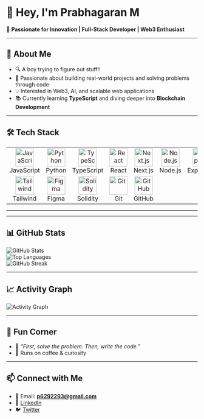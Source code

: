 # 👋 Hey, I'm Prabhagaran M  

🚀 **Passionate for Innovation | Full-Stack Developer | Web3 Enthusiast**  

---

## 🌟 About Me  
- 🔍 A boy trying to figure out stuff!!  
- 🎯 Passionate about building real-world projects and solving problems through code  
- 💡 Interested in Web3, AI, and scalable web applications  
- 📚 Currently learning **TypeScript** and diving deeper into **Blockchain Development**  

---

## 🛠️ Tech Stack  

<table align="center">
  <tr>
    <td align="center" width="96">
      <img src="https://upload.wikimedia.org/wikipedia/commons/9/99/Unofficial_JavaScript_logo_2.svg" width="48" height="48" alt="JavaScript" />
      <br>JavaScript
    </td>
    <td align="center" width="96">
      <img src="https://upload.wikimedia.org/wikipedia/commons/c/c3/Python-logo-notext.svg" width="48" height="48" alt="Python" />
      <br>Python
    </td>
    <td align="center" width="96">
      <img src="https://upload.wikimedia.org/wikipedia/commons/4/4c/Typescript_logo_2020.svg" width="48" height="48" alt="TypeScript" />
      <br>TypeScript
    </td>
    <td align="center" width="96">
      <img src="https://cdn.worldvectorlogo.com/logos/react-2.svg" width="48" height="48" alt="React" />
      <br>React
    </td>
    <td align="center" width="96">
      <img src="https://cdn.worldvectorlogo.com/logos/nextjs-2.svg" width="48" height="48" alt="Next.js" />
      <br>Next.js
    </td>
    <td align="center" width="96">
      <img src="https://nodejs.org/static/images/logo.svg" width="48" height="48" alt="Node.js" />
      <br>Node.js
    </td>
    <td align="center" width="96">
      <img src="https://upload.wikimedia.org/wikipedia/commons/6/64/Expressjs.png" width="48" height="48" alt="Express.js" />
      <br>Express.js
    </td>
    <td align="center" width="96">
      <img src="https://upload.wikimedia.org/wikipedia/en/4/45/Mongodb.png" width="48" height="48" alt="MongoDB" />
      <br>MongoDB
    </td>
  </tr>
  
  <tr>
    <td align="center" width="96">
      <img src="https://upload.wikimedia.org/wikipedia/commons/d/d5/Tailwind_CSS_Logo.svg" width="48" height="48" alt="Tailwind" />
      <br>Tailwind
    </td>
    <td align="center" width="96">
      <img src="https://upload.wikimedia.org/wikipedia/commons/3/33/Figma-logo.svg" width="48" height="48" alt="Figma" />
      <br>Figma
    </td>
    <td align="center" width="96">
      <img src="https://cdn.icon-icons.com/icons2/2107/PNG/512/file_type_solidity_icon_130156.png" width="48" height="48" alt="Solidity" />
      <br>Solidity
    </td>
    <td align="center" width="96">
      <img src="https://git-scm.com/images/logos/downloads/Git-Icon-1788C.png" width="48" height="48" alt="Git" />
      <br>Git
    </td>
    <td align="center" width="96">
      <img src="https://github.githubassets.com/images/modules/logos_page/GitHub-Mark.png" width="48" height="48" alt="GitHub" />
      <br>GitHub
    </td>
  </tr>
</table>

---

---


## 📊 GitHub Stats  
![GitHub Stats](https://github-readme-stats.vercel.app/api?username=Prabhagaran2004&show_icons=true&theme=tokyonight)  
![Top Languages](https://github-readme-stats.vercel.app/api/top-langs/?username=Prabhagaran2004&layout=compact&theme=tokyonight)  
![GitHub Streak](https://streak-stats.demolab.com?user=Prabhagaran2004&theme=tokyonight&hide_border=true)  

---

## 📈 Activity Graph  
![Activity Graph](https://github-readme-activity-graph.vercel.app/graph?username=Prabhagaran2004&theme=tokyo-night)

---

## 🎉 Fun Corner  
- 💭 *“First, solve the problem. Then, write the code.”*  
- 🍵 Runs on coffee & curiosity  

---

## 📫 Connect with Me  
- 📧 Email: **p6292293@gmail.com**  
- 💼 [LinkedIn](https://www.linkedin.com/in/prabhagaran-m-0235a7257)  
- 🐦 [Twitter](https://x.com/username_prabha)  
